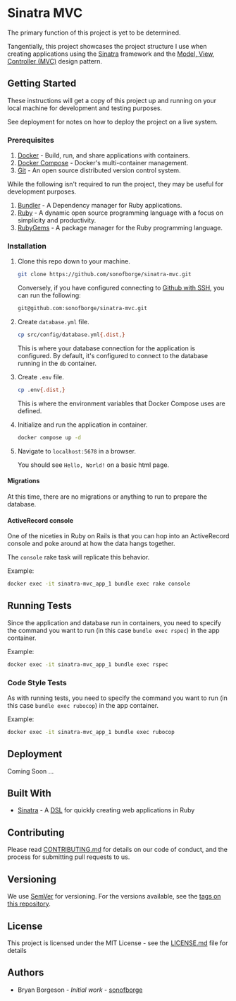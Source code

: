 # Sinatra MVC

The primary function of this project is yet to be determined.

Tangentially,
this project showcases the project structure I use when creating applications using the
[Sinatra](http://sinatrarb.com/)
framework and the [Model, View, Controller (MVC)](https://en.wikipedia.org/wiki/Model-view-controller)
design pattern.

## Getting Started

These instructions will get a copy of this project up and running on your local machine for development and testing
purposes.

See deployment for notes on how to deploy the project on a live system.

### Prerequisites

1.  [Docker](https://docs.docker.com/get-started/) - Build, run, and share applications with containers.
1.  [Docker Compose](https://docs.docker.com/compose/) - Docker's multi-container management.
1.  [Git](https://git-scm.com/) - An open source distributed version control system.

While the following isn't required to run the project,
they may be useful for development purposes.

1.  [Bundler](https://bundler.io/) - A Dependency manager for Ruby applications.
1.  [Ruby](https://www.ruby-lang.org/) - A dynamic open source programming language with a focus on simplicity and
    productivity.
1.  [RubyGems](https://rubygems.org/) - A package manager for the Ruby programming language.

### Installation

1.  Clone this repo down to your machine.

    ```sh
    git clone https://github.com/sonofborge/sinatra-mvc.git
    ```
    
    Conversely,
    if you have configured connecting to
    [Github with SSH](https://help.github.com/en/github/authenticating-to-github/connecting-to-github-with-ssh),
    you can run the following:
    
    ```sh
    git@github.com:sonofborge/sinatra-mvc.git
    ```

1.  Create `database.yml` file.

    ```sh
    cp src/config/database.yml{.dist,}
    ```
    
    This is where your database connection for the application is configured.
    By default,
    it's configured to connect to the database running in the `db` container.

1.  Create `.env` file.

    ```sh
    cp .env{.dist,}
    ```

    This is where the environment variables that Docker Compose uses are defined.

1.  Initialize and run the application in container.

    ```sh
    docker compose up -d
    ```
    
1.  Navigate to `localhost:5678` in a browser.

    You should see `Hello, World!` on a basic html page.

#### Migrations

At this time,
there are no migrations or anything to run to prepare the database.

#### ActiveRecord console

One of the niceties in Ruby on Rails is that you can hop into an ActiveRecord console and poke around at how the data
hangs together.

The `console` rake task will replicate this behavior.

Example:

```sh
docker exec -it sinatra-mvc_app_1 bundle exec rake console
```

## Running Tests

Since the application and database run in containers,
you need to specify the command you want to run
(in this case `bundle exec rspec`)
in the app container.

Example:

```sh
docker exec -it sinatra-mvc_app_1 bundle exec rspec
```

### Code Style Tests

As with running tests,
you need to specify the command you want to run
(in this case `bundle exec rubocop`)
in the app container.

Example:

```sh
docker exec -it sinatra-mvc_app_1 bundle exec rubocop
```

## Deployment

Coming Soon ...

## Built With

*   [Sinatra](http://sinatrarb.com/) - A [DSL](https://en.wikipedia.org/wiki/Domain-specific_language) for quickly
    creating web applications in Ruby

## Contributing

Please read [CONTRIBUTING.md](CONTRIBUTING.md) for details on our code of conduct,
and the process for submitting pull requests to us.

## Versioning

We use [SemVer](https://semver.org/) for versioning.
For the versions available,
see the
[tags on this repository](https://github.com/sonofborge/ruby_to-do-tracker/tags).

## License

This project is licensed under the MIT License - see the [LICENSE.md](LICENSE.md) file for details

## Authors

*   Bryan Borgeson - _Initial work_ - [sonofborge](https://github.com/sonofborge)
